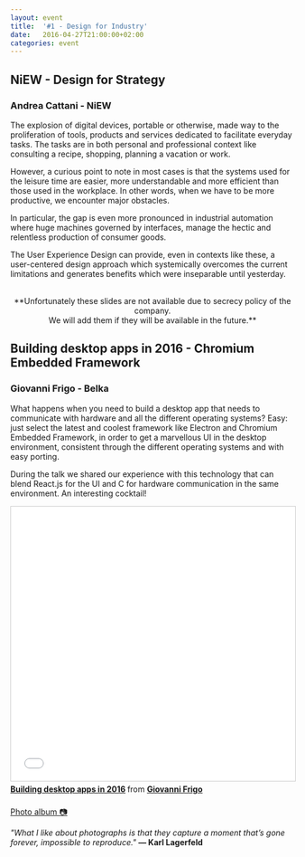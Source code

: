 ```yaml
---
layout: event
title:  '#1 - Design for Industry'
date:   2016-04-27T21:00:00+02:00
categories: event
---
```


## NiEW - Design for Strategy
### Andrea Cattani - NiEW

The explosion of digital devices, portable or otherwise, made way to the proliferation of tools, products and services dedicated to facilitate everyday tasks. The tasks are in both personal and professional context like consulting a recipe, shopping, planning a vacation or work.

However, a curious point to note in most cases is that the systems used for the leisure time are easier, more understandable and more efficient than those used in the workplace. In other words, when we have to be more productive, we encounter major obstacles.

In particular, the gap is even more pronounced in industrial automation where huge machines governed by interfaces, manage the hectic and relentless production of consumer goods.

The User Experience Design can provide, even in contexts like these, a user-centered design approach which systemically overcomes the current limitations and generates benefits which were inseparable until yesterday.
<br>
<br>
<center> **Unfortunately these slides are not available due to secrecy policy of the company.<br>
We will add them if they will be available in the future.** </center>



## Building desktop apps in 2016 - Chromium Embedded Framework
### Giovanni Frigo - Belka

What happens when you need to build a desktop app that needs to communicate with hardware and all the different operating systems? Easy: just select the latest and coolest framework like Electron and Chromium Embedded Framework, in order to get a marvellous UI in the desktop environment, consistent through the different operating systems and with easy porting.

During the talk we shared our experience with this technology that can blend React.js for the UI and C for hardware communication in the same environment. An interesting cocktail!

<iframe src="//www.slideshare.net/slideshow/embed_code/key/rRZORkgrfxMYag" width="595" height="485" frameborder="0" marginwidth="0" marginheight="0" scrolling="no" style="border:1px solid #CCC; border-width:1px; margin-bottom:5px; max-width: 100%;" allowfullscreen> </iframe> <div style="margin-bottom:5px"> <strong> <a href="//www.slideshare.net/JohnFrigo/building-desktop-apps-in-2016" title="Building desktop apps in 2016" target="_blank">Building desktop apps in 2016</a> </strong> from <strong><a href="//www.linkedin.com/in/giovannifrigo" target="_blank">Giovanni Frigo</a></strong> </div>
<br>
<section class ="center">
<a id="fb_photo_album" class="btn-facebook" target="_blank" href="//www.facebook.com/media/set/?set=a.493869420811018.1073741829.476076519256975&type=1&l=99aac5dbc7">Photo album &#128247;</a>

*"What I like about photographs is that they capture a moment that’s gone forever, impossible to reproduce."*
**― Karl Lagerfeld**
</section>
